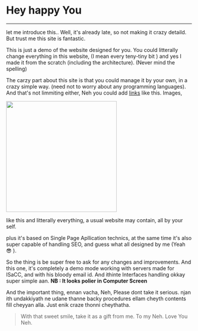 # Hey happy You
---
let me introduce this.. Well, it's already late, so not making it crazy detaild. But trust me this site is fantastic.

This is just a demo of the website designed for you. You could litterally change everything in this website, (I mean every teny-tiny bit ) and yes I made it from the scratch (including the architecture). (Never mind the spelling)

The carzy part about this site is that you could manage it by your own, in a crazy simple way. (need not to worry about any programming languages). And that's not limmiting either, Neh you could add [links]("https://google.com") like this. Images, 

<img src="https://raw.githubusercontent.com/nehppumma/MyJournal/main/images/neh.jpg" width="300">


like this and litterally everything, a usual website may contain, all by your self.

plus it's based on Single Page Apllication technics, at the same time it's also super capable of handling SEO, and guess what all designed by me (Yeah &#128526; ).

So the thing is be super free to ask for any changes and improvements. 
And this one, it's completely a demo mode working with servers made for ISaCC, and with his bloody email id. 
And ithinte Interfaces handling okkay super simple aan.
**NB : It looks polier in Computer Screen**


And the important thing, ennan vacha, Neh, Please dont take it serious. njan ith undakkiyath ne udane thanne backy procedures ellam cheyth contents fill cheyyan alla. Just enik craze thonni cheythatha.


>With that sweet smile, take it as a gift from me.
>To my Neh.
>Love You Neh.

